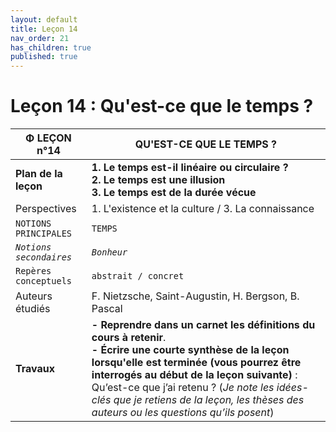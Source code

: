 ```yaml
---
layout: default
title: Leçon 14
nav_order: 21
has_children: true
published: true
---
```


# Leçon 14 : Qu'est-ce que le temps ?

| Φ LEÇON n°14            | QU'EST-CE QUE LE TEMPS ?       |
| ----------------------- | ------------------------------------- |
| **Plan de la leçon**    | **1. Le temps est-il linéaire ou circulaire ?<br>2. Le temps est une illusion<br>3. Le temps est de la durée vécue**        |
| Perspectives            | 1. L'existence et la culture / 3. La connaissance         |
| `NOTIONS PRINCIPALES`   | `TEMPS`         |
| *`Notions secondaires`* | *`Bonheur`*            |
| `Repères conceptuels`   | `abstrait / concret`         |
| Auteurs étudiés         | F. Nietzsche, Saint-Augustin, H. Bergson, B. Pascal          |
| **Travaux**             | **- Reprendre dans un carnet les définitions du cours à retenir**. <br>**- Écrire une courte synthèse de la leçon lorsqu'elle est terminée (vous pourrez être interrogés au début de la leçon suivante)** : Qu’est-ce que j’ai retenu ? (*Je note les idées-clés que je retiens de la leçon, les thèses des auteurs ou les questions qu’ils posent*) |

